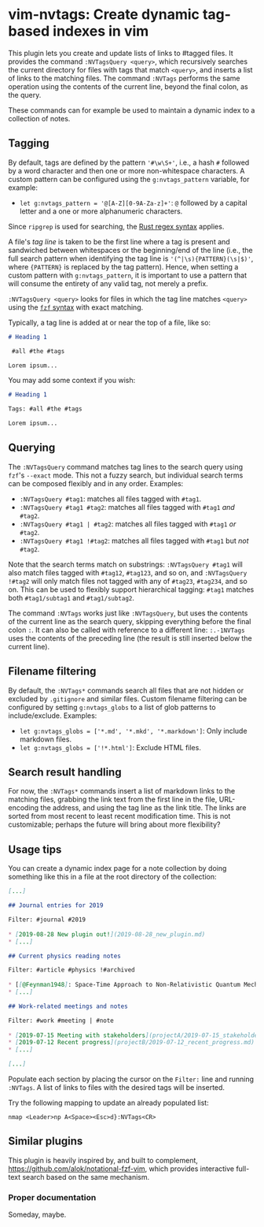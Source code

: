 # vim-nvtags: Create dynamic tag-based indexes in vim

This plugin lets you create and update lists of links to #tagged files. It provides the
command `:NVTagsQuery <query>`, which recursively searches the current directory for
files with tags that match `<query>`, and inserts a list of links to the matching files.
The command `:NVTags` performs the same operation using the contents of the current
line, beyond the final colon, as the query.

These commands can for example be used to maintain a dynamic index to a collection of
notes.

## Tagging

By default, tags are defined by the pattern `'#\w\S+'`, i.e., a hash `#` followed by a
word character and then one or more non-whitespace characters. A custom pattern can be
configured using the `g:nvtags_pattern` variable, for example:

* `let g:nvtags_pattern = '@[A-Z][0-9A-Za-z]+'`: `@` followed by a capital letter and a
  one or more alphanumeric characters.

Since `ripgrep` is used for searching, the [Rust regex syntax](https://docs.rs/regex) applies.

A file's _tag line_ is taken to be the first line where a tag is present and sandwiched
between whitespaces or the beginning/end of the line (i.e., the full search pattern when
identifying the tag line is `'(^|\s){PATTERN}(\s|$)'`, where `{PATTERN}` is replaced
by the tag pattern). Hence, when setting a custom pattern with `g:nvtags_pattern`, it is
important to use a pattern that will consume the entirety of any valid tag, not merely a
prefix.

`:NVTagsQuery <query>` looks for files in which the tag line matches `<query>` using
the [`fzf` syntax](https://github.com/junegunn/fzf#search-syntax) with exact matching.

Typically, a tag line is added at or near the top of a file, like so:

```markdown
# Heading 1

 #all #the #tags

Lorem ipsum...
```

You may add some context if you wish:

```markdown
# Heading 1

Tags: #all #the #tags

Lorem ipsum...
```

## Querying

The `:NVTagsQuery` command matches tag lines to the search query using `fzf`'s `--exact`
mode. This not a fuzzy search, but individual search terms can be composed flexibly and
in any order. Examples:

* `:NVTagsQuery #tag1`: matches all files tagged with `#tag1`.
* `:NVTagsQuery #tag1 #tag2`: matches all files tagged with `#tag1` _and_ `#tag2`.
* `:NVTagsQuery #tag1 | #tag2`: matches all files tagged with `#tag1` _or_ `#tag2`.
* `:NVTagsQuery #tag1 !#tag2`: matches all files tagged with `#tag1` but _not_ `#tag2`.

Note that the search terms match on substrings: `:NVTagsQuery #tag1` will also match
files tagged with `#tag12`, `#tag123`, and so on, and `:NVTagsQuery !#tag2` will only
match files not tagged with any of `#tag23`, `#tag234`, and so on. This can be used to
flexibly support hierarchical tagging: `#tag1` matches both `#tag1/subtag1` and
`#tag1/subtag2`.

The command `:NVTags` works just like `:NVTagsQuery`, but uses the contents of the
current line as the search query, skipping everything before the final colon `:`. It can
also be called with reference to a different line: `:.-1NVTags` uses the contents of the
preceding line (the result is still inserted below the current line).

## Filename filtering

By default, the `:NVTags*` commands search all files that are not hidden or excluded by
`.gitignore` and similar files. Custom filename filtering can be configured by setting
`g:nvtags_globs` to a list of glob patterns to include/exclude. Examples:

* `let g:nvtags_globs = ['*.md', '*.mkd', '*.markdown']`: Only include markdown
  files.
* `let g:nvtags_globs = ['!*.html']`: Exclude HTML files.

## Search result handling

For now, the `:NVTags*` commands insert a list of markdown links to the matching files,
grabbing the link text from the first line in the file, URL-encoding the address, and
using the tag line as the link title. The links are sorted from most recent to least
recent modification time. This is not customizable; perhaps the future will bring about
more flexibility?

## Usage tips

You can create a dynamic index page for a note collection by doing something like this
in a file at the root directory of the collection:

```markdown
[...]

## Journal entries for 2019

Filter: #journal #2019
  
* [2019-08-28 New plugin out!](2019-08-28_new_plugin.md)
* [...]

## Current physics reading notes

Filter: #article #physics !#archived
  
* [[@Feynman1948]: Space-Time Approach to Non-Relativistic Quantum Mechanics](articles/feynman1948.md)
* [...]

## Work-related meetings and notes

Filter: #work #meeting | #note
  
* [2019-07-15 Meeting with stakeholders](projectA/2019-07-15_stakeholder_meeting.md)
* [2019-07-12 Recent progress](projectB/2019-07-12_recent_progress.md)
* [...]

[...]
```

Populate each section by placing the cursor on the `Filter:` line and running `:NVTags`.
A list of links to files with the desired tags will be inserted.

Try the following mapping to update an already populated list:

```vim
nmap <Leader>np A<Space><Esc>d}:NVTags<CR>
```

## Similar plugins

This plugin is heavily inspired by, and built to complement,
<https://github.com/alok/notational-fzf-vim>, which provides interactive full-text
search based on the same mechanism.

### Proper documentation

Someday, maybe.
